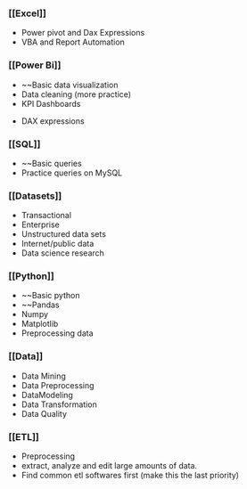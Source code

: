### [[Excel]]
* Power pivot and Dax Expressions
* VBA and Report Automation

### [[Power Bi]]
* ~~Basic data visualization
* Data cleaning (more practice)
* KPI Dashboards
- DAX expressions

### [[SQL]]
* ~~Basic queries
* Practice queries on MySQL

### [[Datasets]]
* Transactional
* Enterprise
* Unstructured data sets
* Internet/public data
* Data science research

### [[Python]]
* ~~Basic python
* ~~Pandas
* Numpy
* Matplotlib
* Preprocessing data

### [[Data]] 
* Data Mining
* Data Preprocessing
* DataModeling
* Data Transformation
* Data Quality
### [[ETL]]
* Preprocessing 
* extract, analyze and edit large amounts of data.
* Find common etl softwares first (make this the last priority)

